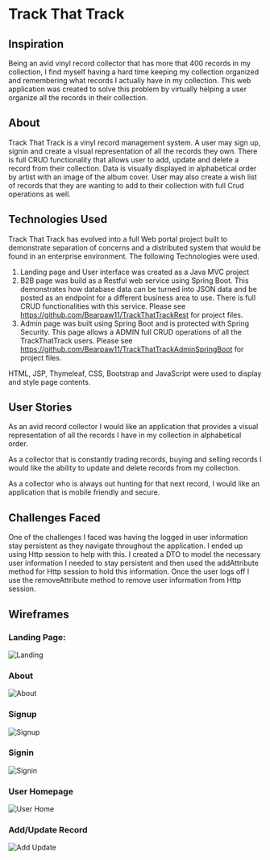 # Track That Track

## Inspiration
Being an avid vinyl record collector that has more that 400 records in my collection, I find myself having a hard time keeping my collection organized and remembering what records I actually have in my collection. This web application was created to solve this problem by virtually helping a user organize all the records in their collection.

## About
Track That Track is a vinyl record management system. A user may sign up, signin and create a visual representation of all the records they own. 
There is full CRUD functionality that allows user to add, update and delete a record from their collection. Data is visually displayed in alphabetical 
order by artist with an image of the album cover. User may also create a wish list of records that they are wanting to add to their collection with full Crud operations as well.

## Technologies Used
Track That Track has evolved into a full Web portal project built to demonstrate separation of concerns and a distributed system that would be found in an enterprise environment.
The following Technologies were used.
   1. Landing page and User interface was created as a Java MVC project
   2. B2B page was build as a Restful web service using Spring Boot. This demonstrates how database data can be turned into JSON data and be posted as an endpoint for a different business area to use. There is full CRUD functionalities with this service. Please see https://github.com/Bearpaw11/TrackThatTrackRest for project files. 
   3. Admin page was built using Spring Boot and is protected with Spring Security. This page allows a ADMIN full CRUD operations of all the TrackThatTrack users. Please see https://github.com/Bearpaw11/TrackThatTrackAdminSpringBoot for project files. 
   
HTML, JSP, Thymeleaf, CSS, Bootstrap and JavaScript were used to display and style page contents. 
## User Stories
As an avid record collector I would like an application that provides a visual representation of all the records I have in my collection in alphabetical order.

As a collector that is constantly trading records, buying and selling records I would like the ability to update and delete records from my collection.

As a collector who is always out hunting for that next record, I would like an application that is mobile friendly and secure.
## Challenges Faced
One of the challenges I faced was having the logged in user information stay persistent as they navigate throughout the application. I ended up using Http session to help with this. I created a DTO to model the necessary user information I needed to stay persistent and then used the addAttribute method for Http session to hold this information. Once the user logs off I use the removeAttribute method to remove user information from Http session. 

## Wireframes
### Landing Page:
![Landing](https://user-images.githubusercontent.com/54750179/184665209-eb2612e8-426d-486a-9446-ed9e57671be8.png)

### About
![About](https://user-images.githubusercontent.com/54750179/184665532-1b1e20e4-f56f-4b94-bd64-310a65f229bd.png)


### Signup
![Signup](https://user-images.githubusercontent.com/54750179/184665645-b07f42fb-023b-4660-bcbc-0f6f430fb65d.png)

### Signin
![Signin](https://user-images.githubusercontent.com/54750179/184666227-766a3a44-da7d-4c90-b35b-d83ecf7e73c3.png)

### User Homepage
![User Home](https://user-images.githubusercontent.com/54750179/184666444-1d62b436-5dc9-47c1-847d-5b3b69918b16.png)


### Add/Update Record
![Add Update](https://user-images.githubusercontent.com/54750179/184666876-8f3c69e2-44bc-48b2-a124-b51248da83db.png)

